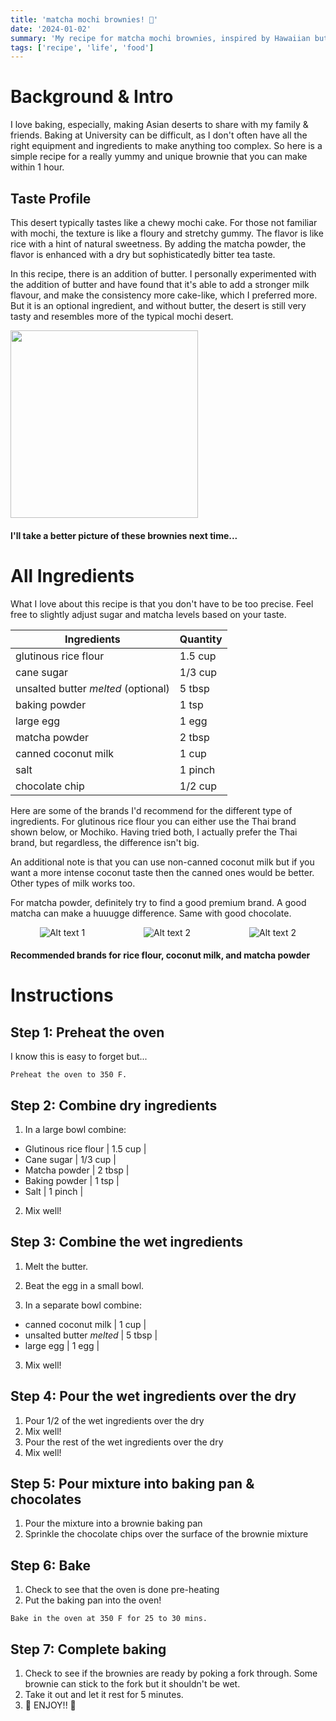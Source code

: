 ```yaml
---
title: 'matcha mochi brownies! 🍵'
date: '2024-01-02'
summary: 'My recipe for matcha mochi brownies, inspired by Hawaiian butter brownies.'
tags: ['recipe', 'life', 'food']
---
```

# Background & Intro
I love baking, especially, making Asian deserts to share with my family & friends. Baking at University can be difficult, as I don't often have all the right equipment and ingredients to make anything too complex. So here is a simple recipe for a really yummy and unique brownie that you can make within 1 hour.

## Taste Profile
This desert typically tastes like a chewy mochi cake. For those not familiar with mochi, the texture is like a floury and stretchy gummy. The flavor is like rice with a hint of natural sweetness. By adding the matcha powder, the flavor is enhanced with a dry but sophisticatedly bitter tea taste. 

In this recipe, there is an addition of butter. I personally experimented with the addition of butter and have found that it's able to add a stronger milk flavour, and make the consistency more cake-like, which I preferred more. But it is an optional ingredient, and without butter, the desert is still very tasty and resembles more of the typical mochi desert.

<img src="https://pub-4b3c8e02204249afb15ca13b88ec64ef.r2.dev/matcha-mochi-brownies.jpg" width=300px height=auto/>

#### I'll take a better picture of these brownies next time...

# All Ingredients

What I love about this recipe is that you don't have to be too precise. Feel free to slightly adjust sugar and matcha levels based on your taste.

| Ingredients                         | Quantity    |
| ----------------------------------- | ----------- |
| glutinous rice flour                | 1.5 cup     |
| cane sugar                          | 1/3 cup     |
| unsalted butter *melted* (optional) | 5 tbsp      |
| baking powder                       | 1 tsp       |
| large egg                           | 1 egg       |
| matcha powder                       | 2 tbsp      |
| canned coconut milk                 | 1 cup       |
| salt                                | 1 pinch     |
| chocolate chip                      | 1/2 cup     |

Here are some of the brands I'd recommend for the different type of ingredients. For glutinous rice flour you can either use the Thai brand shown below, or Mochiko. Having tried both, I actually prefer the Thai brand, but regardless, the difference isn't big.

An additional note is that you can use non-canned coconut milk but if you want a more intense coconut taste then the canned ones would be better. Other types of milk works too.

For matcha powder, definitely try to find a good premium brand. A good matcha can make a huuugge difference. Same with good chocolate.

<div style="display: flex; justify-content: space-around; align-items: center;">
  <img src="https://pub-4b3c8e02204249afb15ca13b88ec64ef.r2.dev/sweet-rice-flour.jpg" alt="Alt text 1" style="max-width: 25%; height: auto;"/>
  <img src="https://pub-4b3c8e02204249afb15ca13b88ec64ef.r2.dev/canned-coconut-milk.png" alt="Alt text 2" style="max-width: 30%; height: auto;"/>
  <img src="https://pub-4b3c8e02204249afb15ca13b88ec64ef.r2.dev/matcha-powder.jpg" alt="Alt text 2" style="max-width: 20%; height: auto;"/>
</div>

#### Recommended brands for rice flour, coconut milk, and matcha powder

# Instructions

## Step 1: Preheat the oven
I know this is easy to forget but...
```
Preheat the oven to 350 F.
```

## Step 2: Combine dry ingredients

1. In a large bowl combine:
- Glutinous rice flour | 1.5 cup |
- Cane sugar | 1/3 cup |
- Matcha powder | 2 tbsp |
- Baking powder | 1 tsp | 
- Salt | 1 pinch | 

2. Mix well!

## Step 3: Combine the wet ingredients

1. Melt the butter.

2. Beat the egg in a small bowl.

2. In a separate bowl combine:
- canned coconut milk | 1 cup |
- unsalted butter *melted* | 5 tbsp |
- large egg | 1 egg |

3. Mix well!

## Step 4: Pour the wet ingredients over the dry

1. Pour 1/2 of the wet ingredients over the dry
2. Mix well!
3. Pour the rest of the wet ingredients over the dry
4. Mix well!

## Step 5: Pour mixture into baking pan & chocolates

1. Pour the mixture into a brownie baking pan
2. Sprinkle the chocolate chips over the surface of the brownie mixture

## Step 6: Bake

1. Check to see that the oven is done pre-heating
2. Put the baking pan into the oven!
```
Bake in the oven at 350 F for 25 to 30 mins.
```
## Step 7: Complete baking

1. Check to see if the brownies are ready by poking a fork through. Some brownie can stick to the fork but it shouldn't be wet.
2. Take it out and let it rest for 5 minutes.
3. 🎊 ENJOY!! 🎉
